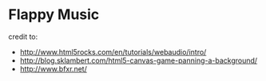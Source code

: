 # Flappy Music

credit to:

- http://www.html5rocks.com/en/tutorials/webaudio/intro/
- http://blog.sklambert.com/html5-canvas-game-panning-a-background/
- http://www.bfxr.net/
